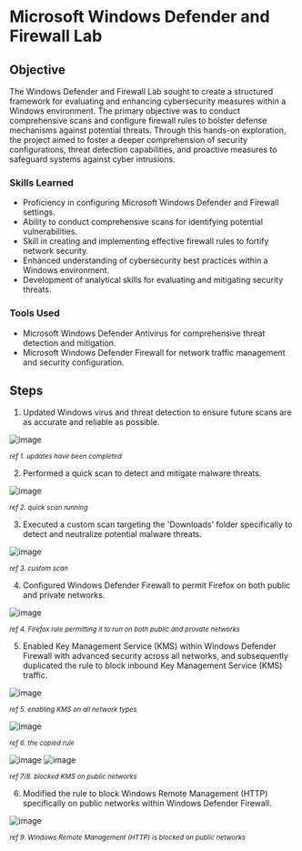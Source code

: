 # Microsoft Windows Defender and Firewall Lab

## Objective
The Windows Defender and Firewall Lab sought to create a structured framework for evaluating and enhancing cybersecurity measures within a Windows environment. The primary objective was to conduct comprehensive scans and configure firewall rules to bolster defense mechanisms against potential threats. Through this hands-on exploration, the project aimed to foster a deeper comprehension of security configurations, threat detection capabilities, and proactive measures to safeguard systems against cyber intrusions.

### Skills Learned

- Proficiency in configuring Microsoft Windows Defender and Firewall settings.
- Ability to conduct comprehensive scans for identifying potential vulnerabilities.
- Skill in creating and implementing effective firewall rules to fortify network security.
- Enhanced understanding of cybersecurity best practices within a Windows environment.
- Development of analytical skills for evaluating and mitigating security threats.

### Tools Used

- Microsoft Windows Defender Antivirus for comprehensive threat detection and mitigation.
- Microsoft Windows Defender Firewall for network traffic management and security configuration.

## Steps
1. Updated Windows virus and threat detection to ensure future scans are as accurate and reliable as possible.
<img src="https://github.com/WesleyKProfile/Microsoft-Windows-Defender-and-Firewall-Lab/assets/168662972/192977b5-2947-44cd-8deb-5fdf1a19b931" alt="image">

<sub>*ref 1. updates have been completed*</sub>

2. Performed a quick scan to detect and mitigate malware threats.
<img src="https://github.com/WesleyKProfile/Microsoft-Windows-Defender-and-Firewall-Lab/assets/168662972/3231cf6e-bddd-46c4-8c93-da4eb6172774" alt="image">

<sub>*ref 2. quick scan running*</sub>

3. Executed a custom scan targeting the 'Downloads' folder specifically to detect and neutralize potential malware threats.

<img src="https://github.com/WesleyKProfile/Microsoft-Windows-Defender-and-Firewall-Lab/assets/168662972/2b687c50-11cb-4ac5-8266-6dde4c40a352" alt="image">

<sub>*ref 3. custom scan*</sub>

4. Configured Windows Defender Firewall to permit Firefox on both public and private networks.
<img src="https://github.com/WesleyKProfile/Microsoft-Windows-Defender-and-Firewall-Lab/assets/168662972/cfdd2354-2140-447e-85f8-dd4bc734c626" alt="image">

<sub>*ref 4. Firefox rule permitting it to run on both public and provate networks*</sub>

5. Enabled Key Management Service (KMS) within Windows Defender Firewall with advanced security across all networks, and subsequently duplicated the rule to block inbound Key Management Service (KMS) traffic.
<img src="https://github.com/WesleyKProfile/Microsoft-Windows-Defender-and-Firewall-Lab/assets/168662972/54192386-59e6-47d8-bcaf-05a7828ccb7e" alt="image">

<sub>*ref 5. enabling KMS on all network types*</sub>

<img src="https://github.com/WesleyKProfile/Microsoft-Windows-Defender-and-Firewall-Lab/assets/168662972/d71ab30d-49b0-4879-a36a-f334fe2ab8ef" alt="image">

<sub>*ref 6. the copied rule*</sub>

<img src="https://github.com/WesleyKProfile/Microsoft-Windows-Defender-and-Firewall-Lab/assets/168662972/5a7f39e3-8c7a-4b5c-944b-6fc8d8b0f53c" alt="image">
<img src="https://github.com/WesleyKProfile/Microsoft-Windows-Defender-and-Firewall-Lab/assets/168662972/47278c93-74ca-43b4-9c5a-6855a0cb4159" alt="image">

<sub>*ref 7/8. blocked KMS on public networks*</sub>

6. Modified the rule to block Windows Remote Management (HTTP) specifically on public networks within Windows Defender Firewall.
<img src="https://github.com/WesleyKProfile/Microsoft-Windows-Defender-and-Firewall-Lab/assets/168662972/d3db3fa1-5f41-4f53-b883-6c87b3b64797" alt="image">

<sub>*ref 9. Windows Remote Management (HTTP) is blocked on public networks*</sub>




